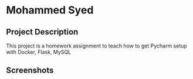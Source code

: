 # Mohammed Syed
## Project Description
This project is a homework assignment to teach how to get Pycharm setup with Docker, Flask, MySQL

## Screenshots